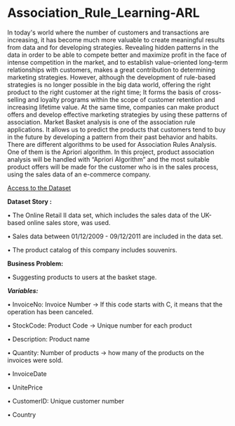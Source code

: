 # Association_Rule_Learning-ARL

In today's world where the number of customers and transactions are increasing, it has become much more valuable to create meaningful results from data and for developing strategies. Revealing hidden patterns in the data in order to be able to compete better and maximize profit in the face of intense competition in the market, and to establish value-oriented long-term relationships with customers, makes a great contribution to determining marketing strategies.
However, although the development of rule-based strategies is no longer possible in the big data world, offering the right product to the right customer at the right time; It forms the basis of cross-selling and loyalty programs within the scope of customer retention and increasing lifetime value. At the same time, companies can make product offers and develop effective marketing strategies by using these patterns of association.
Market Basket analysis is one of the association rule applications. It allows us to predict the products that customers tend to buy in the future by developing a pattern from their past behavior and habits. There are different algorithms to be used for Association Rules Analysis. One of them is the Apriori algorithm. In this project, product association analysis will be handled with “Apriori Algorithm” and the most suitable product offers will be made for the customer who is in the sales process, using the sales data of an e-commerce company.


[Access to the Dataset](https://www.kaggle.com/ozlemilgun/online-retail-dataset)


 **Dataset Story :**
 
•	The Online Retail II data set, which includes the sales data of the UK-based online sales store, was used. 

•	Sales data between 01/12/2009 - 09/12/2011 are included in the data set.

•	The product catalog of this company includes souvenirs.

**Business Problem:** 

•	Suggesting products to users at the basket stage. 

***Variables:***

•	InvoiceNo: Invoice Number -> If this code starts with C, it means that the operation has been canceled.

•	StockCode: Product Code -> Unique number for each product

•	Description: Product name

•	Quantity: Number of products ->  how many of the products on the invoices were sold.

•	InvoiceDate 

•	UnitePrice

•	CustomerID: Unique customer number

•	Country
